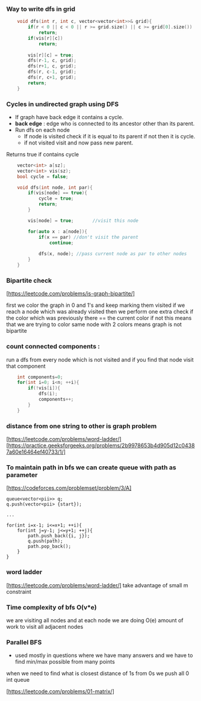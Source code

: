 ### Way to write dfs in grid
```c++
    void dfs(int r, int c, vector<vector<int>>& grid){
        if(r < 0 || c < 0 || r >= grid.size() || c >= grid[0].size())
            return;
        if(vis[r][c])
            return;
        
        vis[r][c] = true;
        dfs(r-1, c, grid);
        dfs(r+1, c, grid);
        dfs(r, c-1, grid);
        dfs(r, c+1, grid);
        return;
    }
```




### Cycles in undirected graph using DFS

- If graph have back edge it contains a cycle.
- **back edge** : edge who is connected to its ancestor other than its parent.
- Run dfs on each node
    - If node is visited check if it is equal to its parent if not then it is cycle.
    - if not visited visit and now pass new parent.

Returns true if contains cycle

```c++
    vector<int> a[sz];
    vector<int> vis(sz);
	bool cycle = false;

    void dfs(int node, int par){
		if(vis[node] == true){
			cycle = true;
			return;
		}

        vis[node] = true;       //visit this node

        for(auto x : a[node]){
			if(x == par) //don't visit the parent 
				continue;
			
			dfs(x, node); //pass current node as par to other nodes
        }
    }

```




### Bipartite check
[https://leetcode.com/problems/is-graph-bipartite/]

first we color the graph in 0 and 1's and keep marking them visited
if we reach a node which was already visited then we perform one extra check
if the color which was previously there == the current color 
if not this means that we are trying to color same node with 2 colors means graph is not bipartite




### count connected components : 
run a dfs from every node which is not visited and if you find that node 
visit that component


```c++
    int components=0;
    for(int i=0; i<n; ++i){
        if(!vis[i]){
            dfs(i);
            components++;
        }
    }
```





### distance from one string to other is graph problem
[https://leetcode.com/problems/word-ladder/]
[https://practice.geeksforgeeks.org/problems/2b9978653b4d905d12c04387a60e16464ef40733/1/]








### To maintain path in bfs we can create queue with path as parameter
[https://codeforces.com/problemset/problem/3/A]

    queue<vector<pii>> q;
    q.push(vector<pii> {start});

    ...

    for(int i=x-1; i<=x+1; ++i){
        for(int j=y-1; j<=y+1; ++j){
            path.push_back({i, j});
            q.push(path);
            path.pop_back();
        }
    }




### word ladder
[https://leetcode.com/problems/word-ladder/]
take advantage of small m constraint






### Time complexity of bfs O(v*e)
we are visiting all nodes and at each node we are doing O(e) amount of work to visit all adjacent nodes






### Parallel BFS
- used mostly in questions where we have many answers and we have to find min/max possible from many points

when we need to find what is closest distance of 1s from 0s
we push all 0 int queue

[https://leetcode.com/problems/01-matrix/]
